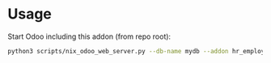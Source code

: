 # Usage

Start Odoo including this addon (from repo root):

```bash
python3 scripts/nix_odoo_web_server.py --db-name mydb --addon hr_employee_digitized_signature
```
